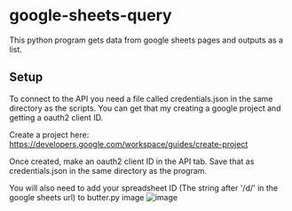 # google-sheets-query
This python program gets data from google sheets pages and outputs as a list.


<h2>Setup</h2>

To connect to the API you need a file called credentials.json in the same directory as the scripts. You can get that my creating a google project and getting a oauth2 client ID.

Create a project here: https://developers.google.com/workspace/guides/create-project

Once created, make an oauth2 client ID in the API tab. Save that as credentials.json in the same directory as the program.

You will also need to add your spreadsheet ID (The string after '/d/' in the google sheets url) to butter.py image
![image](https://github.com/windyGarlic/butter/assets/111098407/c3ad50dc-71f8-43d5-bed3-a770ec470bc3)

